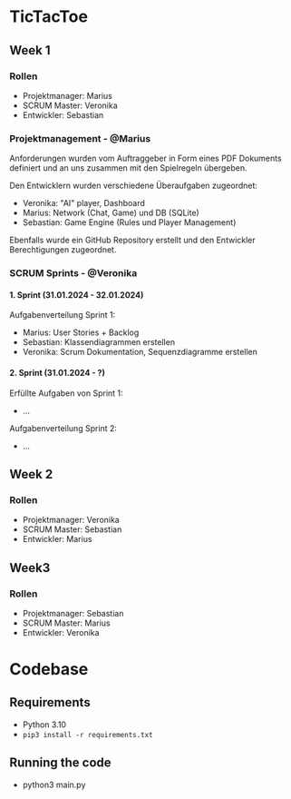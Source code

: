 # TicTacToe

## Week 1

### Rollen
- Projektmanager: Marius
- SCRUM Master: Veronika
- Entwickler: Sebastian

### Projektmanagement - @Marius
Anforderungen wurden vom Auftraggeber in Form eines PDF Dokuments definiert und an uns zusammen mit den Spielregeln übergeben.

Den Entwicklern wurden verschiedene Überaufgaben zugeordnet:
- Veronika: "AI" player, Dashboard
- Marius: Network (Chat, Game) und DB (SQLite)
- Sebastian: Game Engine (Rules und Player Management)

Ebenfalls wurde ein GitHub Repository erstellt und den Entwickler Berechtigungen zugeordnet.

### SCRUM Sprints - @Veronika
#### 1. Sprint (31.01.2024 - 32.01.2024)
Aufgabenverteilung Sprint 1:
- Marius: User Stories + Backlog 
- Sebastian: Klassendiagrammen erstellen
- Veronika: Scrum Dokumentation, Sequenzdiagramme erstellen

#### 2. Sprint (31.01.2024 - ?)
Erfüllte Aufgaben von Sprint 1:
- ...

Aufgabenverteilung Sprint 2:
- ...

## Week 2

### Rollen
- Projektmanager: Veronika
- SCRUM Master: Sebastian
- Entwickler: Marius

## Week3

### Rollen
- Projektmanager: Sebastian
- SCRUM Master: Marius
- Entwickler: Veronika

# Codebase

## Requirements
- Python 3.10
- `pip3 install -r requirements.txt`

## Running the code
- python3 main.py